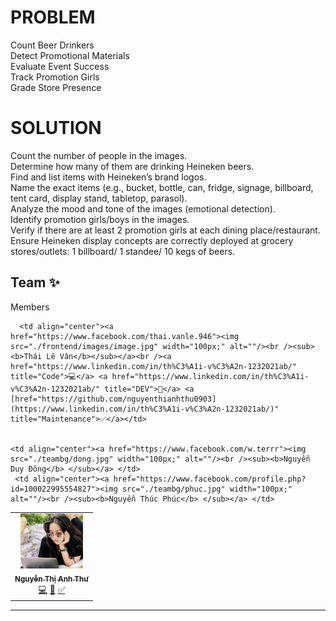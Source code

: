 # PROBLEM
Count Beer Drinkers <br/>
Detect Promotional Materials <br/>
Evaluate Event Success <br/>
Track Promotion Girls <br/>
Grade Store Presence <br/>

# SOLUTION
Count the number of people in the images. <br/>
Determine how many of them are drinking Heineken beers. <br/>
Find and list items with Heineken’s brand logos. <br/>
Name the exact items (e.g., bucket, bottle, can, fridge, signage, billboard, tent card, display stand, tabletop, parasol). <br/>
Analyze the mood and tone of the images (emotional detection). <br/>
Identify promotion girls/boys in the images. <br/>
Verify if there are at least 2 promotion girls at each dining place/restaurant. <br/>
Ensure Heineken display concepts are correctly deployed at grocery stores/outlets: 1 billboard/ 1 standee/ 10 kegs of beers. <br/>


## Team ✨

Members

<table>
  <tr>
    <td align="center"><a href="https://www.facebook.com/nguyenthianhthu09"><img src="./teambg/anhthu.jpg" width="100px;" alt=""/><br /><sub><b>Nguyễn Thị Anh Thư</b></sub></a><br /><a href="https://github.com/nguyenthianhthu0903" title="Code">💻</a> <a href="https://github.com/nguyenthianhthu0903" title="DEV">📖</a> <a href="https://github.com/nguyenthianhthu0903" title="Maintenance">✅</a></td>

      <td align="center"><a href="https://www.facebook.com/thai.vanle.946"><img src="./frontend/images/image.jpg" width="100px;" alt=""/><br /><sub><b>Thái Lê Vân</b></sub></a><br /><a href="https://www.linkedin.com/in/th%C3%A1i-v%C3%A2n-1232021ab/" title="Code">💻</a> <a href="https://www.linkedin.com/in/th%C3%A1i-v%C3%A2n-1232021ab/" title="DEV">📖</a> <a [href="https://github.com/nguyenthianhthu0903](https://www.linkedin.com/in/th%C3%A1i-v%C3%A2n-1232021ab/)" title="Maintenance">✅</a></td>
      
   
    <td align="center"><a href="https://www.facebook.com/w.terrr"><img src="./teambg/dong.jpg" width="100px;" alt=""/><br /><sub><b>Nguyễn Duy Đông</b> </sub></a> </td>
     <td align="center"><a href="https://www.facebook.com/profile.php?id=100022995554827"><img src="./teambg/phuc.jpg" width="100px;" alt=""/><br /><sub><b>Nguyễn Thúc Phúc</b> </sub></a> </td>
  </tr>
  </table>

---
